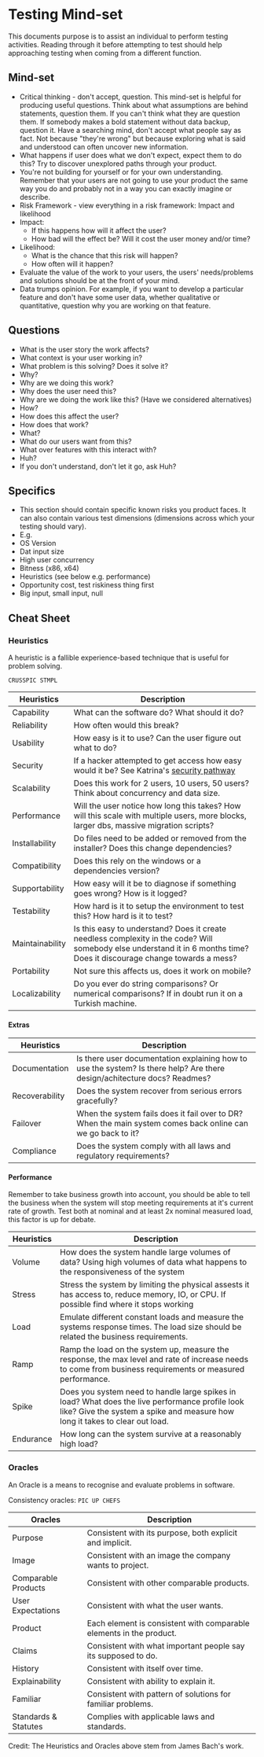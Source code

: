 # Testing Mind-set
This documents purpose is to assist an individual to perform testing activities.  Reading through it before attempting to test should help approaching testing when coming from a different function.

## Mind-set
- Critical thinking - don't accept, question.  This mind-set is helpful for producing useful questions. Think about what assumptions are behind statements, question them. If you can't think what they are question them.  If somebody makes a bold statement without data backup, question it.  Have a searching mind, don't accept what people say as fact.  Not because "they're wrong" but because exploring what is said and understood can often uncover new information.
- What happens if user does what we don't expect, expect them to do this?  Try to discover unexplored paths through your product.
- You're not building for yourself or for your own understanding.  Remember that your users are not going to use your product the same way you do and probably not in a way you can exactly imagine or describe.
- Risk Framework - view everything in a risk framework: Impact and likelihood
 - Impact:
   - If this happens how will it affect the user?
   - How bad will the effect be?  Will it cost the user money and/or time?
 - Likelihood:
   - What is the chance that this risk will happen?  
   - How often will it happen?
- Evaluate the value of the work to your users, the users' needs/problems and solutions should be at the front of your mind.
- Data trumps opinion.  For example, if you want to develop a particular feature and don't have some user data, whether qualitative or quantitative, question why you are working on that feature.

## Questions
- What is the user story the work affects?
- What context is your user working in?
- What problem is this solving?  Does it solve it?
- Why?
 - Why are we doing this work?
 - Why does the user need this?
 - Why are we doing the work like this? (Have we considered alternatives)
- How?
 - How does this affect the user?
 - How does that work?
- What?
 - What do our users want from this?
 - What over features with this interact with?
- Huh?
 - If you don't understand, don't let it go, ask Huh?

## Specifics
- This section should contain specific known risks you product faces.  It can also contain various test dimensions (dimensions across which your testing should vary).
- E.g.
- OS Version
- Dat input size
- High user concurrency
- Bitness (x86, x64)  
- Heuristics (see below e.g. performance)
- Opportunity cost, test riskiness thing first
- Big input, small input, null

## Cheat Sheet

### Heuristics
A heuristic is a fallible experience-based technique that is useful for problem solving.

`CRUSSPIC STMPL`

|Heuristics			| Description
|---------------| -----------
|Capability			| What can the software do? What should it do?
|Reliability		| How often would this break?
|Usability			| How easy is it to use? Can the user figure out what to do?
|Security			  | If a hacker attempted to get access how easy would it be? See Katrina's [security pathway](http://katrinatester.blogspot.co.uk/search/label/Pathway)
|Scalability		| Does this work for 2 users, 10 users, 50 users?  Think about concurrency and data size.
|Performance		| Will the user notice how long this takes?  How will this scale with multiple users, more blocks, larger dbs, massive migration scripts?
|Installability	| Do files need to be added or removed from the installer?  Does this change dependencies?
|Compatibility	| Does this rely on the windows or a dependencies version?
|Supportability	| How easy will it be to diagnose if something goes wrong?  How is it logged?
|Testability		| How hard is it to setup the environment to test this?  How hard is it to test?
|Maintainability| Is this easy to understand?  Does it create needless complexity in the code?  Will somebody else understand it in 6 months time?  Does it discourage change towards a mess?
|Portability		| Not sure this affects us, does it work on mobile?
|Localizability	| Do you ever do string comparisons?  Or numerical comparisons?  If in doubt run it on a Turkish machine.

#### Extras
|Heuristics			| Description
|---------------| -----------
|Documentation | Is there user documentation explaining how to use the system? Is there help? Are there design/achitecture docs? Readmes? 
|Recoverability | Does the system recover from serious errors gracefully?
|Failover | When the system fails does it fail over to DR? When the main system comes back online can we go back to it?
|Compliance | Does the system comply with all laws and regulatory requirements?

#### Performance
Remember to take business growth into account, you should be able to tell the business when the system will stop meeting requirements at it's current rate of growth. Test both at nominal and at least 2x nominal measured load, this factor is up for debate.

|Heuristics			| Description
|---------------| -----------
|Volume | How does the system handle large volumes of data? Using high volumes of data what happens to the responsiveness of the system
|Stress | Stress the system by limiting the physical assests it has access to, reduce memory, IO, or CPU. If possible find where it stops working
|Load | Emulate different constant loads and measure the systems response times. The load size should be related the business requirements. 
|Ramp | Ramp the load on the system up, measure the response, the max level and rate of increase needs to come from business requirements or measured performance.
|Spike | Does you system need to handle large spikes in load? What does the live performance profile look like? Give the system a spike and measure how long it takes to clear out load.
|Endurance | How long can the system survive at a reasonably high load?

### Oracles
An Oracle is a means to recognise and evaluate problems in software.

Consistency oracles: `PIC UP CHEFS`

|Oracles              |Description
|---------------------|-----------------------------
|Purpose              |Consistent with its purpose, both explicit and implicit.
|Image                |Consistent with an image the company wants to project.
|Comparable Products  |Consistent with other comparable products.
|User Expectations    |Consistent with what the user wants.
|Product              |Each element is consistent with comparable elements in the product.
|Claims               |Consistent with what important people say its supposed to do.
|History              |Consistent with itself over time.
|Explainability       |Consistent with ability to explain it.
|Familiar             |Consistent with pattern of solutions for familiar problems.
|Standards & Statutes  |Complies with applicable laws and standards.

Credit: The Heuristics and Oracles above stem from James Bach's work.
